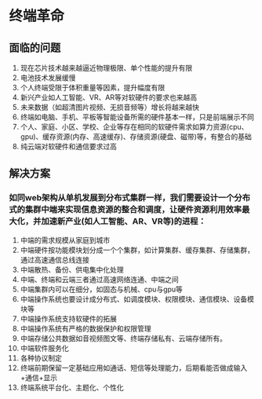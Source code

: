 # 终端革命
## 面临的问题
1. 现在芯片技术越来越逼近物理极限、单个性能的提升有限
2. 电池技术发展缓慢
3. 个人终端受限于体积重量等因素，提升幅度有限
4. 新兴产业如人工智能、VR、AR等对软硬件的要求也来越高
5. 未来数据（如超清图片视频、无损音频等）增长将越来越快
6. 终端如电脑、手机、平板等智能设备所需的硬件基本一样，只是前端展示不同
7. 个人、家庭、小区、学校、企业等存在相同的软硬件需求如算力资源(cpu、gpu)、缓存资源(内存、高速缓存)、存储资源(硬盘、磁带)等，有整合的基础
8. 纯云端对软硬件和通信要求过高
   
## 解决方案
### 如同web架构从单机发展到分布式集群一样，我们需要设计一个分布式的集群中端来实现信息资源的整合和调度，让硬件资源利用效率最大化，并加速新产业(如人工智能、AR、VR等)的进程：
1. 中端的需求规模从家庭到城市
2. 中端硬件按功能模块划分成一个个集群，如计算集群、缓存集群、存储集群，通过高速通信总线连接
3. 中端散热、备份、供电集中化处理
4. 中端、终端和云端三者通过高速网络连通、中端之间
5. 中端集群内可以在细分，如固态与机械、cpu与gpu等
6. 中端操作系统也要设计成分布式、如调度模块、权限模块、通信模块、设备模块等
7. 中端操作系统支持软硬件的拓展
8. 中端操作系统有严格的数据保护和权限管理
9. 中端存储公共数据如音视频图文等、终端存储私有、云端存储所有。
10. 中端软件服务化
11. 各种协议制定
12. 终端前期保留一定基础应用如通话、短信等处理能力，后期看能否做成输入+通信+显示
13. 终端系统平台化、主题化、个性化
